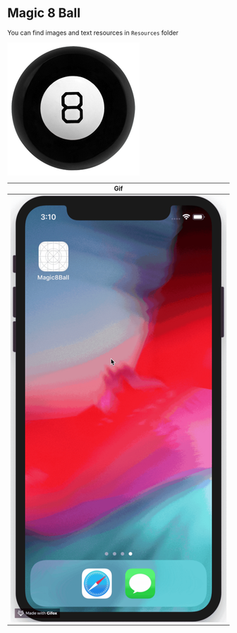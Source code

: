 # Magic 8 Ball 

You can find images and text resources in `Resources` folder

![](./Resources/magic-8-ball.png)

| Gif |
|---|
| ![](./Resources/in-action.gif) |